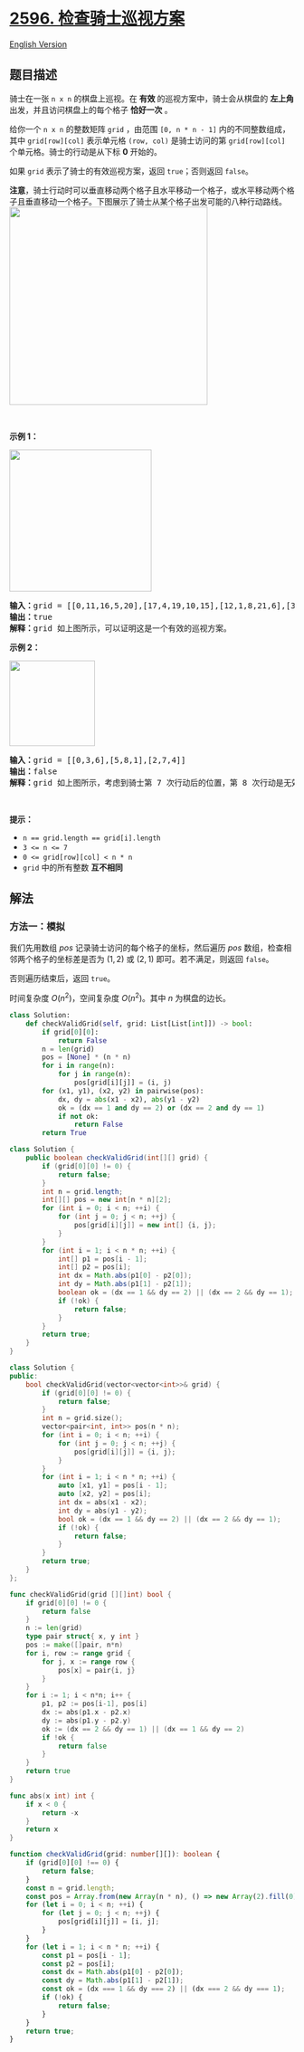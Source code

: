 # [2596. 检查骑士巡视方案](https://leetcode.cn/problems/check-knight-tour-configuration)

[English Version](/solution/2500-2599/2596.Check%20Knight%20Tour%20Configuration/README_EN.md)

<!-- tags:深度优先搜索,广度优先搜索,数组,矩阵,模拟 -->

<!-- difficulty:中等 -->

## 题目描述

<!-- 这里写题目描述 -->

<p>骑士在一张 <code>n x n</code> 的棋盘上巡视。在&nbsp;<strong>有效&nbsp;</strong>的巡视方案中，骑士会从棋盘的 <strong>左上角</strong> 出发，并且访问棋盘上的每个格子 <strong>恰好一次</strong> 。</p>

<p>给你一个 <code>n x n</code> 的整数矩阵 <code>grid</code> ，由范围 <code>[0, n * n - 1]</code> 内的不同整数组成，其中 <code>grid[row][col]</code> 表示单元格 <code>(row, col)</code> 是骑士访问的第 <code>grid[row][col]</code> 个单元格。骑士的行动是从下标 <strong>0</strong> 开始的。</p>

<p>如果 <code>grid</code> 表示了骑士的有效巡视方案，返回 <code>true</code>；否则返回 <code>false</code>。</p>

<p><strong>注意</strong>，骑士行动时可以垂直移动两个格子且水平移动一个格子，或水平移动两个格子且垂直移动一个格子。下图展示了骑士从某个格子出发可能的八种行动路线。<br />
<img alt="" src="https://fastly.jsdelivr.net/gh/doocs/leetcode@main/solution/2500-2599/2596.Check%20Knight%20Tour%20Configuration/images/1694590028-CTMBQL-image.png" style="width: 350px; height: 350px;" /></p>

<p>&nbsp;</p>

<p><strong>示例 1：</strong></p>
<img alt="" src="https://fastly.jsdelivr.net/gh/doocs/leetcode@main/solution/2500-2599/2596.Check%20Knight%20Tour%20Configuration/images/1694590044-AmhkRb-image.png" style="width: 251px; height: 251px;" />
<pre>
<strong>输入：</strong>grid = [[0,11,16,5,20],[17,4,19,10,15],[12,1,8,21,6],[3,18,23,14,9],[24,13,2,7,22]]
<strong>输出：</strong>true
<strong>解释：</strong>grid 如上图所示，可以证明这是一个有效的巡视方案。
</pre>

<p><strong>示例 2：</strong></p>
<img alt="" src="https://fastly.jsdelivr.net/gh/doocs/leetcode@main/solution/2500-2599/2596.Check%20Knight%20Tour%20Configuration/images/1694590057-FIMBAG-image.png" style="width: 151px; height: 151px;" />
<pre>
<strong>输入：</strong>grid = [[0,3,6],[5,8,1],[2,7,4]]
<strong>输出：</strong>false
<strong>解释：</strong>grid 如上图所示，考虑到骑士第 7 次行动后的位置，第 8 次行动是无效的。
</pre>

<p>&nbsp;</p>

<p><strong>提示：</strong></p>

<ul>
	<li><code>n == grid.length == grid[i].length</code></li>
	<li><code>3 &lt;= n &lt;= 7</code></li>
	<li><code>0 &lt;= grid[row][col] &lt; n * n</code></li>
	<li><code>grid</code> 中的所有整数 <strong>互不相同</strong></li>
</ul>

## 解法

### 方法一：模拟

我们先用数组 $pos$ 记录骑士访问的每个格子的坐标，然后遍历 $pos$ 数组，检查相邻两个格子的坐标差是否为 $(1, 2)$ 或 $(2, 1)$ 即可。若不满足，则返回 `false`。

否则遍历结束后，返回 `true`。

时间复杂度 $O(n^2)$，空间复杂度 $O(n^2)$。其中 $n$ 为棋盘的边长。

<!-- tabs:start -->

```python
class Solution:
    def checkValidGrid(self, grid: List[List[int]]) -> bool:
        if grid[0][0]:
            return False
        n = len(grid)
        pos = [None] * (n * n)
        for i in range(n):
            for j in range(n):
                pos[grid[i][j]] = (i, j)
        for (x1, y1), (x2, y2) in pairwise(pos):
            dx, dy = abs(x1 - x2), abs(y1 - y2)
            ok = (dx == 1 and dy == 2) or (dx == 2 and dy == 1)
            if not ok:
                return False
        return True
```

```java
class Solution {
    public boolean checkValidGrid(int[][] grid) {
        if (grid[0][0] != 0) {
            return false;
        }
        int n = grid.length;
        int[][] pos = new int[n * n][2];
        for (int i = 0; i < n; ++i) {
            for (int j = 0; j < n; ++j) {
                pos[grid[i][j]] = new int[] {i, j};
            }
        }
        for (int i = 1; i < n * n; ++i) {
            int[] p1 = pos[i - 1];
            int[] p2 = pos[i];
            int dx = Math.abs(p1[0] - p2[0]);
            int dy = Math.abs(p1[1] - p2[1]);
            boolean ok = (dx == 1 && dy == 2) || (dx == 2 && dy == 1);
            if (!ok) {
                return false;
            }
        }
        return true;
    }
}
```

```cpp
class Solution {
public:
    bool checkValidGrid(vector<vector<int>>& grid) {
        if (grid[0][0] != 0) {
            return false;
        }
        int n = grid.size();
        vector<pair<int, int>> pos(n * n);
        for (int i = 0; i < n; ++i) {
            for (int j = 0; j < n; ++j) {
                pos[grid[i][j]] = {i, j};
            }
        }
        for (int i = 1; i < n * n; ++i) {
            auto [x1, y1] = pos[i - 1];
            auto [x2, y2] = pos[i];
            int dx = abs(x1 - x2);
            int dy = abs(y1 - y2);
            bool ok = (dx == 1 && dy == 2) || (dx == 2 && dy == 1);
            if (!ok) {
                return false;
            }
        }
        return true;
    }
};
```

```go
func checkValidGrid(grid [][]int) bool {
	if grid[0][0] != 0 {
		return false
	}
	n := len(grid)
	type pair struct{ x, y int }
	pos := make([]pair, n*n)
	for i, row := range grid {
		for j, x := range row {
			pos[x] = pair{i, j}
		}
	}
	for i := 1; i < n*n; i++ {
		p1, p2 := pos[i-1], pos[i]
		dx := abs(p1.x - p2.x)
		dy := abs(p1.y - p2.y)
		ok := (dx == 2 && dy == 1) || (dx == 1 && dy == 2)
		if !ok {
			return false
		}
	}
	return true
}

func abs(x int) int {
	if x < 0 {
		return -x
	}
	return x
}
```

```ts
function checkValidGrid(grid: number[][]): boolean {
    if (grid[0][0] !== 0) {
        return false;
    }
    const n = grid.length;
    const pos = Array.from(new Array(n * n), () => new Array(2).fill(0));
    for (let i = 0; i < n; ++i) {
        for (let j = 0; j < n; ++j) {
            pos[grid[i][j]] = [i, j];
        }
    }
    for (let i = 1; i < n * n; ++i) {
        const p1 = pos[i - 1];
        const p2 = pos[i];
        const dx = Math.abs(p1[0] - p2[0]);
        const dy = Math.abs(p1[1] - p2[1]);
        const ok = (dx === 1 && dy === 2) || (dx === 2 && dy === 1);
        if (!ok) {
            return false;
        }
    }
    return true;
}
```

<!-- tabs:end -->

<!-- end -->
